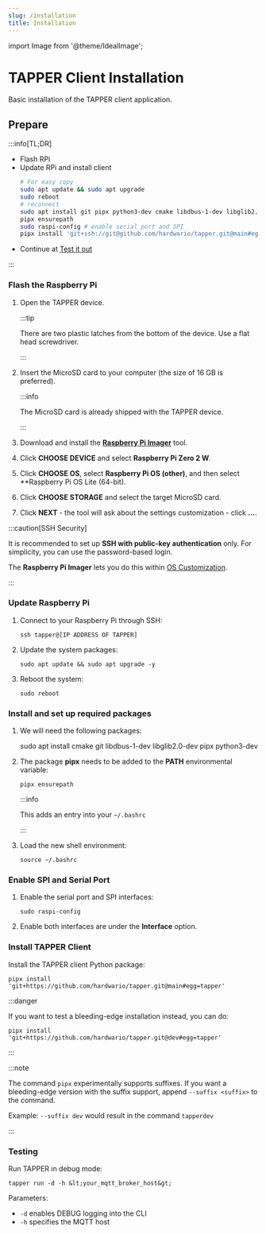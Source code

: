 ```yaml
---
slug: /installation
title: Installation
---
```


import Image from '@theme/IdealImage';

# TAPPER Client Installation

Basic installation of the TAPPER client application.

## Prepare

:::info[TL;DR]

- Flash RPi
- Update RPi and install client
  ```bash
  # For easy copy
  sudo apt update && sudo apt upgrade
  sudo reboot
  # reconnect
  sudo apt install git pipx python3-dev cmake libdbus-1-dev libglib2.0-dev
  pipx ensurepath
  sudo raspi-config # enable serial port and SPI
  pipx install 'git+ssh://git@github.com/hardwario/tapper.git@main#egg=tapper' # stable
  ```
- Continue at [Test it out](#test-it-out)

:::

### Flash the Raspberry Pi

1. Open the TAPPER device.

   :::tip

   There are two plastic latches from the bottom of the device. Use a flat head screwdriver.

   :::

1. Insert the MicroSD card to your computer (the size of 16 GB is preferred).

   :::info

   The MicroSD card is already shipped with the TAPPER device.

   :::

1. Download and install the [**Raspberry Pi Imager**](https://github.com/raspberrypi/rpi-imager) tool.

1. Click **CHOOSE DEVICE** and select **Raspberry Pi Zero 2 W**.

1. Click **CHOOSE OS**, select **Raspberry Pi OS (other)**, and then select **Raspberry Pi OS Lite (64-bit).

1. Click **CHOOSE STORAGE** and select the target MicroSD card.

1. Click **NEXT** - the tool will ask about the settings customization - click ***...***.

:::caution[SSH Security]

It is recommended to set up **SSH with public-key authentication** only. For simplicity, you can use the password-based login.

The **Raspberry Pi Imager** lets you do this within [OS Customization](https://www.raspberrypi.com/documentation/computers/getting-started.html#advanced-options).

:::

### Update Raspberry Pi

1. Connect to your Raspberry Pi through SSH:

       ssh tapper@[IP ADDRESS OF TAPPER]

1. Update the system packages:

       sudo apt update && sudo apt upgrade -y

1. Reboot the system:

       sudo reboot

### Install and set up required packages

1. We will need the following packages:
  
      sudo apt install cmake git libdbus-1-dev libglib2.0-dev pipx python3-dev

1. The package **pipx** needs to be added to the **PATH** environmental variable:

       pipx ensurepath
  
   :::info

   This adds an entry into your `~/.bashrc`

   :::

1. Load the new shell environment:

       source ~/.bashrc

### Enable SPI and Serial Port

1. Enable the serial port and SPI interfaces:

       sudo raspi-config

1. Enable both interfaces are under the **Interface** option.

### Install TAPPER Client

Install the TAPPER client Python package:

    pipx install 'git+https://github.com/hardwario/tapper.git@main#egg=tapper'

:::danger

If you want to test a bleeding-edge installation instead, you can do:

    pipx install 'git+https://github.com/hardwario/tapper.git@dev#egg=tapper'

:::

:::note

The command `pipx` experimentally supports suffixes. If you want a bleeding-edge version with the suffix support, append `--suffix <suffix>` to the command.

Example: `--suffix dev` would result in the command `tapperdev`

:::

### Testing

Run TAPPER in debug mode:

    tapper run -d -h &lt;your_mqtt_broker_host&gt;

Parameters:

- `-d` enables DEBUG logging into the CLI
- `-h` specifies the MQTT host

